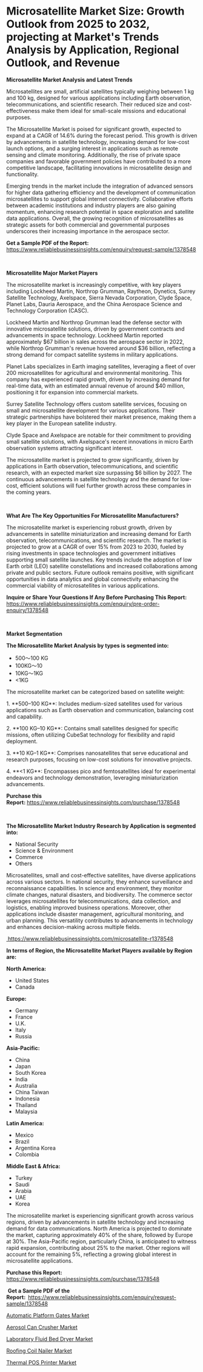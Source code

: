 <p><h1>Microsatellite Market Size: Growth Outlook from 2025 to 2032, projecting at Market's Trends Analysis by Application, Regional Outlook, and Revenue</h1></p><p><strong>Microsatellite Market Analysis and Latest Trends</strong></p>
<p><p>Microsatellites are small, artificial satellites typically weighing between 1 kg and 100 kg, designed for various applications including Earth observation, telecommunications, and scientific research. Their reduced size and cost-effectiveness make them ideal for small-scale missions and educational purposes.</p><p>The Microsatellite Market is poised for significant growth, expected to expand at a CAGR of 14.6% during the forecast period. This growth is driven by advancements in satellite technology, increasing demand for low-cost launch options, and a surging interest in applications such as remote sensing and climate monitoring. Additionally, the rise of private space companies and favorable government policies have contributed to a more competitive landscape, facilitating innovations in microsatellite design and functionality.</p><p>Emerging trends in the market include the integration of advanced sensors for higher data gathering efficiency and the development of communication microsatellites to support global internet connectivity. Collaborative efforts between academic institutions and industry players are also gaining momentum, enhancing research potential in space exploration and satellite data applications. Overall, the growing recognition of microsatellites as strategic assets for both commercial and governmental purposes underscores their increasing importance in the aerospace sector.</p></p>
<p><strong>Get a Sample PDF of the Report:&nbsp;</strong> <a href="https://www.reliablebusinessinsights.com/enquiry/request-sample/1378548?utm_campaign=1847&utm_medium=2&utm_source=Github&utm_content=ia&utm_term=11042025&utm_id=microsatellite">https://www.reliablebusinessinsights.com/enquiry/request-sample/1378548</a></p>
<p>&nbsp;</p>
<p><strong>Microsatellite Major Market Players</strong></p>
<p><p>The microsatellite market is increasingly competitive, with key players including Lockheed Martin, Northrop Grumman, Raytheon, Dynetics, Surrey Satellite Technology, Axelspace, Sierra Nevada Corporation, Clyde Space, Planet Labs, Dauria Aerospace, and the China Aerospace Science and Technology Corporation (CASC). </p><p>Lockheed Martin and Northrop Grumman lead the defense sector with innovative microsatellite solutions, driven by government contracts and advancements in space technology. Lockheed Martin reported approximately $67 billion in sales across the aerospace sector in 2022, while Northrop Grumman's revenue hovered around $36 billion, reflecting a strong demand for compact satellite systems in military applications.</p><p>Planet Labs specializes in Earth imaging satellites, leveraging a fleet of over 200 microsatellites for agricultural and environmental monitoring. This company has experienced rapid growth, driven by increasing demand for real-time data, with an estimated annual revenue of around $40 million, positioning it for expansion into commercial markets.</p><p>Surrey Satellite Technology offers custom satellite services, focusing on small and microsatellite development for various applications. Their strategic partnerships have bolstered their market presence, making them a key player in the European satellite industry.</p><p>Clyde Space and Axelspace are notable for their commitment to providing small satellite solutions, with Axelspace's recent innovations in micro Earth observation systems attracting significant interest. </p><p>The microsatellite market is projected to grow significantly, driven by applications in Earth observation, telecommunications, and scientific research, with an expected market size surpassing $6 billion by 2027. The continuous advancements in satellite technology and the demand for low-cost, efficient solutions will fuel further growth across these companies in the coming years.</p></p>
<p>&nbsp;</p>
<p><strong>What Are The Key Opportunities For Microsatellite Manufacturers?</strong></p>
<p><p>The microsatellite market is experiencing robust growth, driven by advancements in satellite miniaturization and increasing demand for Earth observation, telecommunications, and scientific research. The market is projected to grow at a CAGR of over 15% from 2023 to 2030, fueled by rising investments in space technologies and government initiatives supporting small satellite launches. Key trends include the adoption of low Earth orbit (LEO) satellite constellations and increased collaborations among private and public sectors. Future outlook remains positive, with significant opportunities in data analytics and global connectivity enhancing the commercial viability of microsatellites in various applications.</p></p>
<p><strong>Inquire or Share Your Questions If Any Before Purchasing This Report:</strong> <a href="https://www.reliablebusinessinsights.com/enquiry/pre-order-enquiry/1378548?utm_campaign=1847&utm_medium=2&utm_source=Github&utm_content=ia&utm_term=11042025&utm_id=microsatellite">https://www.reliablebusinessinsights.com/enquiry/pre-order-enquiry/1378548</a></p>
<p>&nbsp;</p>
<p><strong>Market Segmentation</strong></p>
<p><strong>The Microsatellite Market Analysis by types is segmented into:</strong></p>
<p><ul><li>500～100 KG</li><li>100KG～10</li><li>10KG～1KG</li><li><1KG</li></ul></p>
<p><p>The microsatellite market can be categorized based on satellite weight: </p><p>1. **500–100 KG**: Includes medium-sized satellites used for various applications such as Earth observation and communication, balancing cost and capability.</p><p>   </p><p>2. **100 KG–10 KG**: Contains small satellites designed for specific missions, often utilizing CubeSat technology for flexibility and rapid deployment.</p><p>   </p><p>3. **10 KG–1 KG**: Comprises nanosatellites that serve educational and research purposes, focusing on low-cost solutions for innovative projects.</p><p>4. **<1 KG**: Encompasses pico and femtosatellites ideal for experimental endeavors and technology demonstration, leveraging miniaturization advancements.</p></p>
<p><strong>Purchase this Report:&nbsp;</strong><a href="https://www.reliablebusinessinsights.com/purchase/1378548?utm_campaign=1847&utm_medium=2&utm_source=Github&utm_content=ia&utm_term=11042025&utm_id=microsatellite">https://www.reliablebusinessinsights.com/purchase/1378548</a></p>
<p>&nbsp;</p>
<p><strong>The Microsatellite Market Industry Research by Application is segmented into:</strong></p>
<p><ul><li>National Security</li><li>Science & Environment</li><li>Commerce</li><li>Others</li></ul></p>
<p><p>Microsatellites, small and cost-effective satellites, have diverse applications across various sectors. In national security, they enhance surveillance and reconnaissance capabilities. In science and environment, they monitor climate changes, natural disasters, and biodiversity. The commerce sector leverages microsatellites for telecommunications, data collection, and logistics, enabling improved business operations. Moreover, other applications include disaster management, agricultural monitoring, and urban planning. This versatility contributes to advancements in technology and enhances decision-making across multiple fields.</p></p>
<p><a href="https://www.reliablebusinessinsights.com/microsatellite-r1378548?utm_campaign=1847&utm_medium=2&utm_source=Github&utm_content=ia&utm_term=11042025&utm_id=microsatellite">&nbsp;https://www.reliablebusinessinsights.com/microsatellite-r1378548</a></p>
<p><strong>In terms of Region, the Microsatellite Market Players available by Region are:</strong></p>
<p>
    <p> <strong> North America: </strong>
        <ul>
            <li>United States</li>
            <li>Canada</li>
        </ul>
        </p> 
    <p> <strong> Europe: </strong>
        <ul>
            <li>Germany</li>
            <li>France</li>
            <li>U.K.</li>
            <li>Italy</li>
            <li>Russia</li>
        </ul>
        </p> 
    <p> <strong> Asia-Pacific: </strong>
        <ul>
            <li>China</li>
            <li>Japan</li>
            <li>South Korea</li>
            <li>India</li>
            <li>Australia</li>
            <li>China Taiwan</li>
            <li>Indonesia</li>
            <li>Thailand</li>
            <li>Malaysia</li>
        </ul>
        </p> 
    <p> <strong> Latin America: </strong>
        <ul>
            <li>Mexico</li>
            <li>Brazil</li>
            <li>Argentina Korea</li>
            <li>Colombia</li>
        </ul>
        </p> 
    <p> <strong> Middle East & Africa: </strong>
        <ul>
            <li>Turkey</li>
            <li>Saudi</li>
            <li>Arabia</li>
            <li>UAE</li>
            <li>Korea</li>
        </ul>
    </p>
    </p>
<p><p>The microsatellite market is experiencing significant growth across various regions, driven by advancements in satellite technology and increasing demand for data communications. North America is projected to dominate the market, capturing approximately 40% of the share, followed by Europe at 30%. The Asia-Pacific region, particularly China, is anticipated to witness rapid expansion, contributing about 25% to the market. Other regions will account for the remaining 5%, reflecting a growing global interest in microsatellite applications.</p></p>
<p><strong>Purchase this Report: </strong><a href="https://www.reliablebusinessinsights.com/purchase/1378548?utm_campaign=1847&utm_medium=2&utm_source=Github&utm_content=ia&utm_term=11042025&utm_id=microsatellite">https://www.reliablebusinessinsights.com/purchase/1378548</a></p>
<p>&nbsp;<strong>Get a Sample PDF of the Report:&nbsp;&nbsp;</strong><a href="https://www.reliablebusinessinsights.com/enquiry/request-sample/1378548?utm_campaign=1847&utm_medium=2&utm_source=Github&utm_content=ia&utm_term=11042025&utm_id=microsatellite">https://www.reliablebusinessinsights.com/enquiry/request-sample/1378548</a></p>
<p><strong></strong></p>
<p><p><a href="https://github.com/ludongfomban/Market-Research-Report-List-1/blob/main/automatic-platform-gates-market.md?utm_campaign=1847&utm_medium=2&utm_source=Github&utm_content=ia&utm_term=11042025&utm_id=microsatellite">Automatic Platform Gates Market</a></p><p><a href="https://github.com/hutchkloor4x/Market-Research-Report-List-1/blob/main/aerosol-can-crusher-market.md?utm_campaign=1847&utm_medium=2&utm_source=Github&utm_content=ia&utm_term=11042025&utm_id=microsatellite">Aerosol Can Crusher Market</a></p><p><a href="https://github.com/lalkobrinarb/Market-Research-Report-List-1/blob/main/laboratory-fluid-bed-dryer-market.md?utm_campaign=1847&utm_medium=2&utm_source=Github&utm_content=ia&utm_term=11042025&utm_id=microsatellite">Laboratory Fluid Bed Dryer Market</a></p><p><a href="https://github.com/kimanyuzuga/Market-Research-Report-List-1/blob/main/roofing-coil-nailer-market.md?utm_campaign=1847&utm_medium=2&utm_source=Github&utm_content=ia&utm_term=11042025&utm_id=microsatellite">Roofing Coil Nailer Market</a></p><p><a href="https://github.com/giardafshaxb/Market-Research-Report-List-1/blob/main/thermal-pos-printer-market.md?utm_campaign=1847&utm_medium=2&utm_source=Github&utm_content=ia&utm_term=11042025&utm_id=microsatellite">Thermal POS Printer Market</a></p></p>